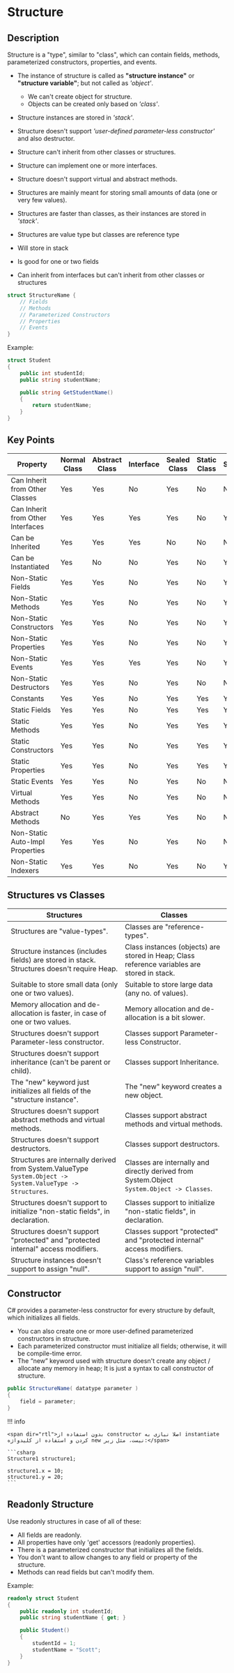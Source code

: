 # Structure

## Description

Structure is a "type", similar to "class", which can contain fields, methods, parameterized constructors, properties, and events.

- The instance of structure is called as **"structure instance"** or **"structure variable"**; but not called as *'object'*.

   - We can't create object for structure.
   - Objects can be created only based on *'class'*.

- Structure instances are stored in *'stack'*.
- Structure doesn't support *'user-defined parameter-less constructor'* and also destructor.
- Structure can't inherit from other classes or structures.
- Structure can implement one or more interfaces.
- Structure doesn't support virtual and abstract methods.
- Structures are mainly meant for storing small amounts of data (one or very few values).
- Structures are faster than classes, as their instances are stored in *'stack'*.
- Structures are value type but classes are reference type
- Will store in stack
- Is good for one or two fields
- Can inherit from interfaces but can't inherit from other classes or structures

```csharp
struct StructureName {
    // Fields
    // Methods
    // Parameterized Constructors
    // Properties
    // Events
}
```

Example:

```csharp
struct Student
{
    public int studentId;
    public string studentName;

    public string GetStudentName()
    {
        return studentName;
    }
}
```

## Key Points

| Property                          | Normal Class | Abstract Class | Interface | Sealed Class | Static Class | Structure |
|-----------------------------------|--------------|----------------|-----------|--------------|--------------|-----------|
| Can Inherit from Other Classes    | Yes          | Yes            | No        | Yes          | No           | No        |
| Can Inherit from Other Interfaces | Yes          | Yes            | Yes       | Yes          | No           | Yes       |
| Can be Inherited                  | Yes          | Yes            | Yes       | No           | No           | No        |
| Can be Instantiated               | Yes          | No             | No        | Yes          | No           | Yes       |
| Non-Static Fields                 | Yes          | Yes            | No        | Yes          | No           | Yes       |
| Non-Static Methods                | Yes          | Yes            | No        | Yes          | No           | Yes       |
| Non-Static Constructors           | Yes          | Yes            | No        | Yes          | No           | Yes       |
| Non-Static Properties             | Yes          | Yes            | No        | Yes          | No           | Yes       |
| Non-Static Events                 | Yes          | Yes            | Yes       | Yes          | No           | Yes       |
| Non-Static Destructors            | Yes          | Yes            | No        | Yes          | No           | No        |
| Constants                         | Yes          | Yes            | No        | Yes          | Yes          | Yes       |
| Static Fields                     | Yes          | Yes            | No        | Yes          | Yes          | Yes       |
| Static Methods                    | Yes          | Yes            | No        | Yes          | Yes          | Yes       |
| Static Constructors               | Yes          | Yes            | No        | Yes          | Yes          | Yes       |
| Static Properties                 | Yes          | Yes            | No        | Yes          | Yes          | Yes       |
| Static Events                     | Yes          | Yes            | No        | Yes          | No           | No        |
| Virtual Methods                   | Yes          | Yes            | No        | Yes          | No           | No        |
| Abstract Methods                  | No           | Yes            | Yes       | Yes          | No           | No        |
| Non-Static Auto-Impl Properties   | Yes          | Yes            | No        | Yes          | No           | No        |
| Non-Static Indexers               | Yes          | Yes            | No        | Yes          | No           | Yes       |

## Structures vs Classes

| Structures                                                                                                      | Classes                                                                                         |
|-----------------------------------------------------------------------------------------------------------------|-------------------------------------------------------------------------------------------------|
| Structures are "value-types".                                                                                   | Classes are "reference-types".                                                                  |
| Structure instances (includes fields) are stored in stack. Structures doesn't require Heap.                     | Class instances (objects) are stored in Heap; Class reference variables are stored in stack.    |
| Suitable to store small data (only one or two values).                                                          | Suitable to store large data (any no. of values).                                               |
| Memory allocation and de-allocation is faster, in case of one or two values.                                    | Memory allocation and de-allocation is a bit slower.                                            |
| Structures doesn't support Parameter-less constructor.                                                          | Classes support Parameter-less Constructor.                                                     |
| Structures doesn't support inheritance (can't be parent or child).                                              | Classes support Inheritance.                                                                    |
| The "new" keyword just initializes all fields of the "structure instance".                                      | The "new" keyword creates a new object.                                                         |
| Structures doesn't support abstract methods and virtual methods.                                                | Classes support abstract methods and virtual methods.                                           |
| Structures doesn't support destructors.                                                                         | Classes support destructors.                                                                    |
| Structures are internally derived from System.ValueType <br> `System.Object -> System.ValueType -> Structures`. | Classes are internally and directly derived from System.Object <br> `System.Object -> Classes`. |
| Structures doesn't support to initialize "non-static fields", in declaration.                                   | Classes support to initialize "non-static fields", in declaration.                              |
| Structures doesn't support "protected" and "protected internal" access modifiers.                               | Classes support "protected" and "protected internal" access modifiers.                          |
| Structure instances doesn't support to assign "null".                                                           | Class's reference variables support to assign "null".                                           |

## Constructor

C# provides a parameter-less constructor for every structure by default, which initializes all fields.

- You can also create one or more user-defined parameterized constructors in structure.
- Each parameterized constructor must initialize all fields; otherwise, it will be compile-time error.
- The “new” keyword used with structure doesn't create any object / allocate any memory in heap; It is just a syntax to call constructor of structure.

```csharp
public StructureName( datatype parameter )
{
    field = parameter;
}
```

!!! info

    <span dir="rtl">بدون استفاده از constructor اصلا نیازی به instantiate کردن و استفاده از کلیدواژه new نیست، مثل زیر:</span>

    ```csharp
    Structure1 structure1;

    structure1.x = 10;
    structure1.y = 20;
    ```

## Readonly Structure

Use readonly structures in case of all of these:

- All fields are readonly.
- All properties have only 'get' accessors (readonly properties).
- There is a parameterized constructor that initializes all the fields.
- You don't want to allow changes to any field or property of the structure.
- Methods can read fields but can't modify them.

Example:

```csharp
readonly struct Student
{
    public readonly int studentId;
    public string studentName { get; }

    public Student()
    {
        studentId = 1;
        studentName = "Scott";
    }
}
```
